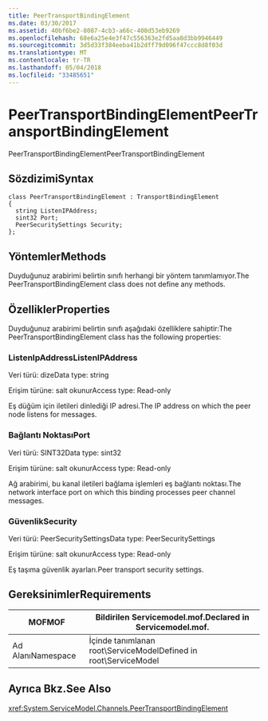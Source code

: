 ```yaml
---
title: PeerTransportBindingElement
ms.date: 03/30/2017
ms.assetid: 40bf6be2-8087-4cb3-a66c-408d53eb9269
ms.openlocfilehash: 68e6a25e4e3f47c556363e2fd5aa8d3bb9946449
ms.sourcegitcommit: 3d5d33f384eeba41b2dff79d096f47ccc8d8f03d
ms.translationtype: MT
ms.contentlocale: tr-TR
ms.lasthandoff: 05/04/2018
ms.locfileid: "33485651"
---
```

# <a name="peertransportbindingelement"></a><span data-ttu-id="4ee2e-102">PeerTransportBindingElement</span><span class="sxs-lookup"><span data-stu-id="4ee2e-102">PeerTransportBindingElement</span></span>
<span data-ttu-id="4ee2e-103">PeerTransportBindingElement</span><span class="sxs-lookup"><span data-stu-id="4ee2e-103">PeerTransportBindingElement</span></span>  
  
## <a name="syntax"></a><span data-ttu-id="4ee2e-104">Sözdizimi</span><span class="sxs-lookup"><span data-stu-id="4ee2e-104">Syntax</span></span>  
  
```  
class PeerTransportBindingElement : TransportBindingElement  
{  
  string ListenIPAddress;  
  sint32 Port;  
  PeerSecuritySettings Security;  
};  
```  
  
## <a name="methods"></a><span data-ttu-id="4ee2e-105">Yöntemler</span><span class="sxs-lookup"><span data-stu-id="4ee2e-105">Methods</span></span>  
 <span data-ttu-id="4ee2e-106">Duyduğunuz arabirimi belirtin sınıfı herhangi bir yöntem tanımlamıyor.</span><span class="sxs-lookup"><span data-stu-id="4ee2e-106">The PeerTransportBindingElement class does not define any methods.</span></span>  
  
## <a name="properties"></a><span data-ttu-id="4ee2e-107">Özellikler</span><span class="sxs-lookup"><span data-stu-id="4ee2e-107">Properties</span></span>  
 <span data-ttu-id="4ee2e-108">Duyduğunuz arabirimi belirtin sınıfı aşağıdaki özelliklere sahiptir:</span><span class="sxs-lookup"><span data-stu-id="4ee2e-108">The PeerTransportBindingElement class has the following properties:</span></span>  
  
### <a name="listenipaddress"></a><span data-ttu-id="4ee2e-109">ListenIpAddress</span><span class="sxs-lookup"><span data-stu-id="4ee2e-109">ListenIPAddress</span></span>  
 <span data-ttu-id="4ee2e-110">Veri türü: dize</span><span class="sxs-lookup"><span data-stu-id="4ee2e-110">Data type: string</span></span>  
  
 <span data-ttu-id="4ee2e-111">Erişim türüne: salt okunur</span><span class="sxs-lookup"><span data-stu-id="4ee2e-111">Access type: Read-only</span></span>  
  
 <span data-ttu-id="4ee2e-112">Eş düğüm için iletileri dinlediği IP adresi.</span><span class="sxs-lookup"><span data-stu-id="4ee2e-112">The IP address on which the peer node listens for messages.</span></span>  
  
### <a name="port"></a><span data-ttu-id="4ee2e-113">Bağlantı Noktası</span><span class="sxs-lookup"><span data-stu-id="4ee2e-113">Port</span></span>  
 <span data-ttu-id="4ee2e-114">Veri türü: SINT32</span><span class="sxs-lookup"><span data-stu-id="4ee2e-114">Data type: sint32</span></span>  
  
 <span data-ttu-id="4ee2e-115">Erişim türüne: salt okunur</span><span class="sxs-lookup"><span data-stu-id="4ee2e-115">Access type: Read-only</span></span>  
  
 <span data-ttu-id="4ee2e-116">Ağ arabirimi, bu kanal iletileri bağlama işlemleri eş bağlantı noktası.</span><span class="sxs-lookup"><span data-stu-id="4ee2e-116">The network interface port on which this binding processes peer channel messages.</span></span>  
  
### <a name="security"></a><span data-ttu-id="4ee2e-117">Güvenlik</span><span class="sxs-lookup"><span data-stu-id="4ee2e-117">Security</span></span>  
 <span data-ttu-id="4ee2e-118">Veri türü: PeerSecuritySettings</span><span class="sxs-lookup"><span data-stu-id="4ee2e-118">Data type: PeerSecuritySettings</span></span>  
  
 <span data-ttu-id="4ee2e-119">Erişim türüne: salt okunur</span><span class="sxs-lookup"><span data-stu-id="4ee2e-119">Access type: Read-only</span></span>  
  
 <span data-ttu-id="4ee2e-120">Eş taşıma güvenlik ayarları.</span><span class="sxs-lookup"><span data-stu-id="4ee2e-120">Peer transport security settings.</span></span>  
  
## <a name="requirements"></a><span data-ttu-id="4ee2e-121">Gereksinimler</span><span class="sxs-lookup"><span data-stu-id="4ee2e-121">Requirements</span></span>  
  
|<span data-ttu-id="4ee2e-122">MOF</span><span class="sxs-lookup"><span data-stu-id="4ee2e-122">MOF</span></span>|<span data-ttu-id="4ee2e-123">Bildirilen Servicemodel.mof.</span><span class="sxs-lookup"><span data-stu-id="4ee2e-123">Declared in Servicemodel.mof.</span></span>|  
|---------|-----------------------------------|  
|<span data-ttu-id="4ee2e-124">Ad Alanı</span><span class="sxs-lookup"><span data-stu-id="4ee2e-124">Namespace</span></span>|<span data-ttu-id="4ee2e-125">İçinde tanımlanan root\ServiceModel</span><span class="sxs-lookup"><span data-stu-id="4ee2e-125">Defined in root\ServiceModel</span></span>|  
  
## <a name="see-also"></a><span data-ttu-id="4ee2e-126">Ayrıca Bkz.</span><span class="sxs-lookup"><span data-stu-id="4ee2e-126">See Also</span></span>  
 <xref:System.ServiceModel.Channels.PeerTransportBindingElement>
